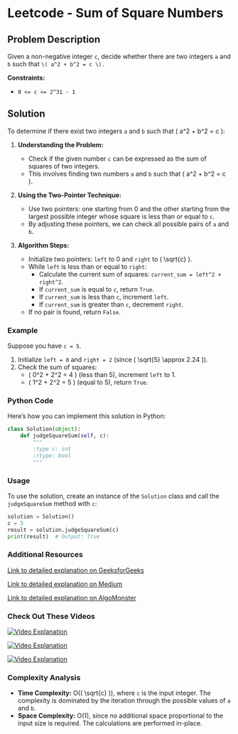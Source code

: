 # Leetcode - Sum of Square Numbers

## Problem Description

Given a non-negative integer `c`, decide whether there are two integers `a` and `b` such that `\( a^2 + b^2 = c \).`

**Constraints:**
- `0 <= c <= 2^31 - 1`

## Solution

To determine if there exist two integers `a` and `b` such that \( a^2 + b^2 = c \):

1. **Understanding the Problem:**
   - Check if the given number `c` can be expressed as the sum of squares of two integers.
   - This involves finding two numbers `a` and `b` such that \( a^2 + b^2 = c \).

2. **Using the Two-Pointer Technique:**
   - Use two pointers: one starting from 0 and the other starting from the largest possible integer whose square is less than or equal to `c`.
   - By adjusting these pointers, we can check all possible pairs of `a` and `b`.

3. **Algorithm Steps:**
   - Initialize two pointers: `left` to 0 and `right` to \( \sqrt{c} \).
   - While `left` is less than or equal to `right`:
     - Calculate the current sum of squares: `current_sum = left^2 + right^2`.
     - If `current_sum` is equal to `c`, return `True`.
     - If `current_sum` is less than `c`, increment `left`.
     - If `current_sum` is greater than `c`, decrement `right`.
   - If no pair is found, return `False`.

### Example

Suppose you have `c = 5`.

1. Initialize `left = 0` and `right = 2` (since \( \sqrt{5} \approx 2.24 \)).
2. Check the sum of squares:
   - \( 0^2 + 2^2 = 4 \) (less than 5), increment `left` to 1.
   - \( 1^2 + 2^2 = 5 \) (equal to 5), return `True`.

### Python Code

Here’s how you can implement this solution in Python:

```python
class Solution(object):
    def judgeSquareSum(self, c):
        """
        :type c: int
        :rtype: bool
        """

```

### Usage

To use the solution, create an instance of the `Solution` class and call the `judgeSquareSum` method with `c`:

```python
solution = Solution()
c = 5
result = solution.judgeSquareSum(c)
print(result)  # Output: True
```

### Additional Resources

[Link to detailed explanation on GeeksforGeeks](https://www.geeksforgeeks.org/how-to-calculate-the-sum-of-squares/)

[Link to detailed explanation on Medium](https://medium.com/@everythingismindgame/633-sum-of-square-numbers-9e537748852a)

[Link to detailed explanation on AlgoMonster](https://algo.monster/liteproblems/633)

### Check Out These Videos

[![Video Explanation](https://img.youtube.com/vi/B0UrG_X2faA/mqdefault.jpg)](https://youtu.be/B0UrG_X2faA)

[![Video Explanation](https://img.youtube.com/vi/fRK4jGPmblc/mqdefault.jpg)](https://youtu.be/fRK4jGPmblc)

[![Video Explanation](https://img.youtube.com/vi/DlQQMXlMxFQ/mqdefault.jpg)](https://youtu.be/DlQQMXlMxFQ)


### Complexity Analysis

- **Time Complexity:** O(\( \sqrt{c} \)), where `c` is the input integer. The complexity is dominated by the iteration through the possible values of `a` and `b`.
- **Space Complexity:** O(1), since no additional space proportional to the input size is required. The calculations are performed in-place.